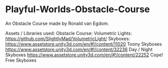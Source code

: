 # Playful-Worlds-Obstacle-Course
An Obstacle Course made by Ronald van Egdom.

Assets / Libraries used:
Obstacle Course:
Volumetric Lights:
	https://github.com/SlightlyMad/VolumetricLight/
Skyboxes:
https://www.assetstore.unity3d.com/en/#!/content/11020 Toony Skyboxes
https://www.assetstore.unity3d.com/en/#!/content/32236 Day / Night Skyboxes
https://www.assetstore.unity3d.com/en/#!/content/22252 Cope! Free Skyboxes
